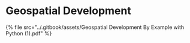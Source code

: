 # Geospatial Development

{% file src="../.gitbook/assets/Geospatial Development By Example with Python (1).pdf" %}
